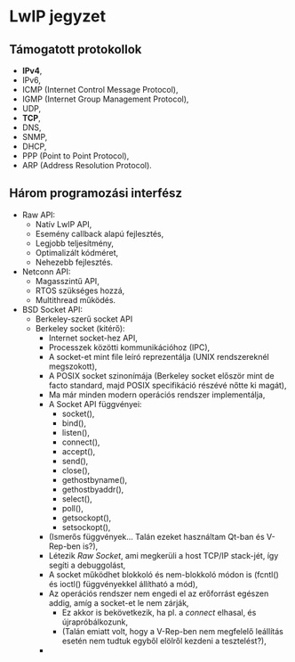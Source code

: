 # LwIP jegyzet

## Támogatott protokollok

- __IPv4__,
- IPv6,
- ICMP (Internet Control Message Protocol),
- IGMP (Internet Group Management Protocol),
- UDP,
- __TCP__,
- DNS,
- SNMP,
- DHCP,
- PPP (Point to Point Protocol),
- ARP (Address Resolution Protocol).

## Három programozási interfész

- Raw API: 
    - Natív LwIP API,
    - Esemény callback alapú fejlesztés,
    - Legjobb teljesítmény,
    - Optimalizált kódméret,
    - Nehezebb fejlesztés.
- Netconn API:
    - Magasszintű API,
    - RTOS szükséges hozzá,
    - Multithread működés.
- BSD Socket API:
    - Berkeley-szerű socket API
    - Berkeley socket (kitérő):
        - Internet socket-hez API,
        - Processzek közötti kommunikációhoz (IPC),
        - A socket-et mint file leíró reprezentálja (UNIX rendszereknél megszokott),
        - A POSIX socket szinonímája (Berkeley socket először mint de facto standard, majd POSIX specifikáció részévé nőtte ki magát),
        - Ma már minden modern operációs rendszer implementálja,
        - A Socket API függvényei:
            - socket(),
            - bind(),
            - listen(),
            - connect(),
            - accept(),
            - send(),
            - close(),
            - gethostbyname(),
            - gethostbyaddr(),
            - select(),
            - poll(),
            - getsockopt(),
            - setsockopt(),
        - (Ismerős függvények... Talán ezeket használtam Qt-ban és V-Rep-ben is?),
        - Létezik _Raw Socket_, ami megkerüli a host TCP/IP stack-jét, így segíti a debuggolást,
        - A socket működhet blokkoló és nem-blokkoló módon is (fcntl() és ioctl() függvényekkel állítható a mód),
        - Az operációs rendszer nem engedi el az erőforrást egészen addig, amíg a socket-et le nem zárják,
            - Ez akkor is bekövetkezik, ha pl. a _connect_ elhasal, és újrapróbálkozunk,
            - (Talán emiatt volt, hogy a V-Rep-ben nem megfelelő leállítás esetén nem tudtuk egyből elölről kezdeni a tesztelést?),
        - 